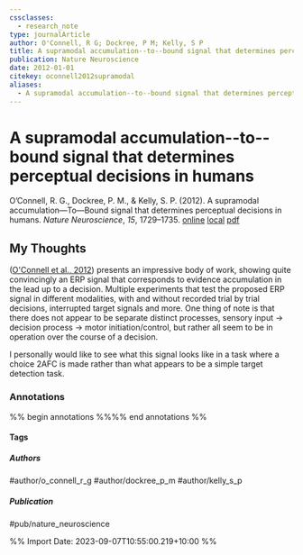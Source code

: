 ```yaml
---
cssclasses:
  - research_note
type: journalArticle
author: O'Connell, R G; Dockree, P M; Kelly, S P
title: A supramodal accumulation--to--bound signal that determines perceptual decisions in humans
publication: Nature Neuroscience
date: 2012-01-01
citekey: oconnell2012supramodal
aliases:
  - A supramodal accumulation--to--bound signal that determines perceptual decisions in humans
---
```


# A supramodal accumulation--to--bound signal that determines perceptual decisions in humans

O’Connell, R. G., Dockree, P. M., & Kelly, S. P. (2012). A supramodal accumulation—To—Bound signal that determines perceptual decisions in humans. _Nature Neuroscience_, _15_, 1729–1735.
[online](http://zotero.org/users/local/kZl3QdXV/items/B882QHEY) [local](zotero://select/library/items/B882QHEY) [pdf](file:///home/gjc216/Zotero/storage/FNVTLBQA/O'Connell%20et%20al.%20-%202012%20-%20A%20supramodal%20accumulation--to--bound%20signal%20that%20d.pdf)

## My Thoughts

([O'Connell et al., 2012](zotero://select/library/items/B882QHEY)) presents an impressive body of work, showing quite convincingly an ERP signal that corresponds to evidence accumulation in the lead up to a decision. Multiple experiments that test the proposed ERP signal in different modalities, with and without recorded trial by trial decisions, interrupted target signals and more. One thing of note is that there does not appear to be separate distinct processes, sensory input -> decision process -> motor initiation/control, but rather all seem to be in operation over the course of a decision.

I personally would like to see what this signal looks like in a task where a choice 2AFC is made rather than what appears to be a simple target detection task.

 
### Annotations

%% begin annotations %%%% end annotations %%

#### Tags

##### Authors

#author/o_connell_r_g #author/dockree_p_m #author/kelly_s_p

##### Publication

#pub/nature_neuroscience


%% Import Date: 2023-09-07T10:55:00.219+10:00 %%
